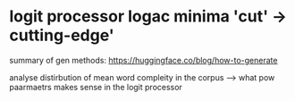 # logit processor logac minima 'cut' -> cutting-edge'

summary of gen methods: https://huggingface.co/blog/how-to-generate

analyse distirbution of mean word compleity in the corpus --> what pow paarmaetrs makes sense in the logit processor